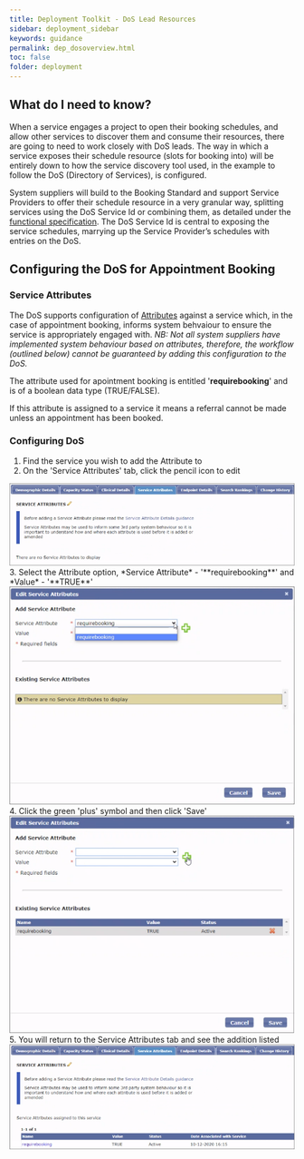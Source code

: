 ```yaml
---
title: Deployment Toolkit - DoS Lead Resources
sidebar: deployment_sidebar
keywords: guidance
permalink: dep_dosoverview.html
toc: false
folder: deployment
---
```


## What do I need to know? 

When a service engages a project to open their booking schedules, and allow other services to discover them and consume their resources, there are going to need to work closely with DoS leads. The way in which a service exposes their schedule resource (slots for booking into) will be entirely down to how the service discovery tool used, in the example to follow the DoS (Directory of Services), is configured.

System suppliers will build to the Booking Standard and support Service Providers to offer their schedule resource in a very granular way, splitting services using the DoS Service Id or combining them, as detailed under the <a href="fs_slotmanagement.html" target="_blank">functional specification</a>. The DoS Service Id is central to exposing the service schedules, marrying up the Service Provider’s schedules with entries on the DoS.

## Configuring the DoS for Appointment Booking

### Service Attributes

The DoS supports configuration of [Attributes](https://developer.nhs.uk/apis/dos-api/ccs_fields_v1.5_service_attribute.html) against a service which, in the case of appointment booking, informs system behvaiour to ensure the service is appropriately engaged with.
*NB: Not all system suppliers have implemented system behaviour based on attributes, therefore, the workflow (outlined below) cannot be guaranteed by adding this configuration to the DoS.*

The attribute used for apointment booking is entitled '**requirebooking**' and is of a boolean data type (TRUE/FALSE).

If this attribute is assigned to a service it means a referral cannot be made unless an appointment has been booked. 

### Configuring DoS
1. Find the service you wish to add the Attribute to
2. On the 'Service Attributes' tab, click the pencil icon to edit 
<img src="_pages/deployment/toolkit/img/DoS_attribute_Add.png#1">
3. Select the Attribute option, *Service Attribute* - '**requirebooking**' and *Value* - '**TRUE**' 
<img src="_pages/deployment/toolkit/img/DoS_attribute_Configure.png">
4. Click the green 'plus' symbol and then click 'Save' 
<img src="_pages/deployment/toolkit/img/DoS_attribute_Save.png">
5. You will return to the Service Attributes tab and see the addition listed
<img src="_pages/deployment/toolkit/img/DoS_attribute_Added.png">
